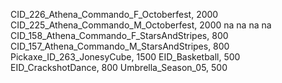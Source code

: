 CID_226_Athena_Commando_F_Octoberfest, 2000
CID_225_Athena_Commando_M_Octoberfest, 2000
na
na
na
na
CID_158_Athena_Commando_F_StarsAndStripes, 800
CID_157_Athena_Commando_M_StarsAndStripes, 800
Pickaxe_ID_263_JonesyCube, 1500
EID_Basketball, 500
EID_CrackshotDance, 800
Umbrella_Season_05, 500
